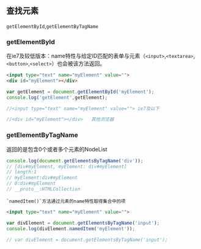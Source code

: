 ## 查找元素
 
 `getElementById`,`getElementByTagName`
 
 ### getElementById
在ie7及较低版本：name特性与给定ID匹配的表单与元素（`<input>`,`<textarea>`,`<button>`,`<select>`）也会被该方法返回。

```html
<input type="text" name="myElement" value="">
<div id="myElement"></div>
```
```javascript
var getElement = document.getElementById('myElement');
console.log('getElement',getElement);

//<input type="text" name="myElement" value=""> ie7及以下

//<div id="myElement"></div>   其他浏览器
```

### getElementByTagName

返回的是包含0个或者多个元素的NodeList

```javascript
console.log(document.getElementsByTagName('div'));
// [div#myElement, myElement: div#myElement]
// length:1
// myElement:div#myElement
// 0:div#myElement
// __proto__:HTMLCollection
```
    `namedItem()`方法通过元素的name特性取得集合中的项
    
```html
<input type="text" name="myElement" value="">
```
```javascript
var divElement = document.getElementsByTagName('input');
console.log(divElement.namedItem('myElement'));

// var divElement = document.getElementsByTagName('input');
```
